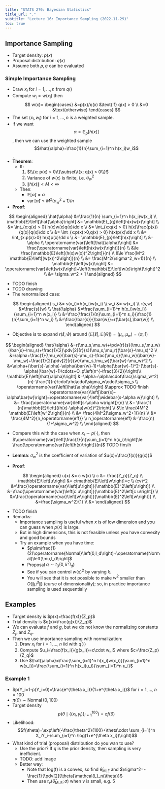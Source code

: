```yaml
---
title: "STATS 270: Bayesian Statistics"
title_url: "."
subtitle: "Lecture 16: Importance Sampling (2022-11-29)"
toc: true
---
```


$$
\newcommand{\op}{\operatorname}
\newcommand{\var}[1]{\op{var}\left[#1\right]}
\newcommand{\sd}[1]{\op{sd}\left[#1\right]}
\newcommand{\cov}[2]{\op{cov}\left[#1, #2\right]}
$$

## Importance Sampling

- Target density: $p(x)$
- Proposal distribution: $q(x)$
- Assume both $p, q$ can be evaluated

### Simple Importance Sampling

- Draw $x_i$ for $i=1,\ldots,n$ from $q()$
- Compute $w_i=w(x_i)$ then $$
w(x)=
\begin{cases}
&=p(x)/q(x) &\text{if} q(x) > 0 \\
&=0 &\text{otherwise}
\end{cases}
$$
- The set $(x_i, w_i)$ for $i=1,\ldots,n$ is a weighted sample.
- If we want $$\alpha=\mathbb{E}_{p}\left[h(x)\right]$$, then we can use the
  weighted sample $$\hat{\alpha}=\frac{1}{n}\sum_{i=1}^n h(x_i)w_i$$.
- **Theorem**:
  - If:
    1. $\\{x: p(x) > 0\\}\subset\\{x: q(x) > 0\\}$
    2. Variance of $w(x)$ is finite, i.e. $\sigma_w^2$
    3. $\left\|h(x)\right\| < M < \infty$
  - Then:
    - $\mathbb{E}\left[\hat{\alpha}\right]=\alpha$
    - $\operatorname{var}\left[\hat{\alpha}\right]\le M^2(\sigma_w^2+1)/n$
- **Proof**:

$$
\begin{aligned}
\hat{\alpha}
&=\frac{1}{n} \sum_{i=1}^n h(x_i)w(x_i) \\
\mathbb{E}\left[\hat{\alpha}\right]
&= \mathbb{E}_{q}\left[h(x)w(x)\right] \\
&= \int_{x:q(x) > 0} h(x)w(x)q(x)\dd x \\
&= \int_{x:q(x) > 0} h(x)\frac{p(x)}{q(x)}q(x)\dd x \\
&= \int_{x:p(x)>0,q(x) > 0} h(x)p(x)\dd x \\
&= \int_{x:p(x)>0} h(x)p(x)\dd x \\
&= \mathbb{E}_{p}\left[h(x)\right] \\
&= \alpha \\
\operatorname{var}\left[\hat{\alpha}\right]
&= \frac{\operatorname{var}\left[h(x)w(x)\right]}{n} \\
&\le \frac{\mathbb{E}\left[(h(x)w(x))^2\right]}{n} \\
&\le \frac{M^2 \mathbb{E}\left[(w(x))^2\right]}{n} \\
&= \frac{M^2(\sigma^2_w+1)}{n} \\
\mathbb{E}\left[w(x)\right]
&= \operatorname{var}\left[w(x)\right]+\left(\mathbb{E}\left[w(x)\right]\right)^2 \\
&= \sigma_w^2 + 1
\end{aligned}
$$

- TODO finish
- TODO drawing
- The renormalized case:

$$
\begin{aligned}
s_i
&= s(x_i)=h(x_i)w(x_i) \\
w_i
&= w(x_i) \\
r(s,w)
&=\frac{s}{w} \\
\hat{\alpha}
&=\frac{\sum_{i=1}^n h(x_i)w(x_i)}{\sum_{i=1}^n w(x_i)} \\
&=\frac{\frac{1}{n}\sum_{i=1}^n s_i}{\frac{1}{n}\sum_{i=1}^n w_i} \\
&=\frac{\bar{s}}{\bar{w}}=r(\bar{s},\bar{w}) \\
\end{aligned}
$$

- Objective is to expand $r(\bar{s},\bar{w})$ around $(\mathbb{E}\left[\bar{s}\right],\mathbb{E}\left[\bar{w}\right])=(\mu_s,\mu_w)=(\alpha,1)$

$$
\begin{aligned}
\hat{\alpha}
&=r(\mu_s,\mu_w)+\pdv{r}{s}(\mu_s,\mu_w)(\bar{s}-\mu_s)+\frac{1}{2}\pdv[2]{r}{s}(\mu_s,\mu_r)(\bar{s}-\mu_s)^2 \\
&=\alpha+\frac{1}{\mu_w}(\bar{s}-\mu_s)-\frac{\mu_s}{\mu_w}(\bar{w}-\mu_w)+\frac{1}{2}\pdv[2]{r}{w}(\mu_s,\mu_w)(\bar{w}-\mu_w)^2 \\
&=\alpha+(\bar{s}-\alpha)-\alpha(\bar{w}-1)+\alpha(\bar{w}-1)^2-(\bar{s}-\alpha)(\bar{w}-1)\cdots+O_p\left(n^{-\frac{3}{2}}\right)\\
\mathbb{E}\left[\hat{\alpha}\right]
&=\alpha+\alpha\cdot\frac{\sigma_w^2}{n}-\frac{1}{n}\cdot\rho\cdot\sigma_w\cdot\sigma_s \\
\operatorname{var}\left[\hat{\alpha}\right]
&\approx
TODO finish
\operatorname{var}\left[\bar{s}-\alpha\bar{w}\right]=\operatorname{var}\left[\widebar{s-\alpha w}\right] \\
&= \frac{\operatorname{var}\left[s-\alpha w\right]}{n} \\
&= \frac{1}{n}\mathbb{E}\left[((h(x)-\alpha)w(x))^2\right] \\
&\le \frac{4M^2 \mathbb{E}\left[w^2\right]}{n} \\
&= \frac{4M^2(\sigma_w^2+1)}{n} \\
&= \frac{4M^2}{n_\operatorname{eff}} \\
n_\operatorname{eff}
&=\frac{n}{1+\sigma_w^2} \\
\end{aligned}
$$

- Compare this with the case when $x_i\sim p(\cdot)$, then
  $\operatorname{var}\left[\frac{1}{n}\sum_{i=1}^n h(x_i)\right]\le
  \frac{\operatorname{var}\left[h(x)\right]}{n}$ TODO finsih

- **Lemma**: $\sigma_w^2$ is the coefficient of variation of
  $u(x)=\frac{f(x)}{g(x)}$
- **Proof**:

$$
\begin{aligned}
u(x)
&= c w(x) \\
c
&= \frac{Z_p}{Z_q} \\
\mathbb{E}\left[u\right]
&= c\mathbb{E}\left[w\right]=c \\
(cv)^2
&=\frac{\operatorname{var}\left[u\right]}{\mathbb{E}^2\left[u\right]} \\
&=\frac{\operatorname{var}\left[c u\right]}{\mathbb{E}^2\left[c u\right]} \\
&=\frac{\operatorname{var}\left[w\right]}{\mathbb{E}^2\left[w\right]} \\
&=\frac{\sigma_w^2}{1} \\
&=
\end{aligned}
$$

- TODO finish
- Remarks:
  - Importance sampling is useful when $x$ is of low dimension and you can guess
    when $p(x)$ is large.
  - But in high dimensions, this is not feasible unless you have convexity and
    good bounds
  - Try an example when you have time:
    - $p\sim\frac{1}{2}\operatorname{Normal}\left(0,I_d\right)+\operatorname{Normal}\left(\mu,I_d\right)$
    - Proposal $q\sim t_3(0, k^2 I_d)$
    - See if you can control $w(x)^2$ by varying $k$.
    - You will see that it is not possible to make $w^2$ smaller than
      $O(\|\mu^d\|)$ (curse of dimensionality); so, in practice importance
      sampling is used sequentially

## Examples

- Target density is $p(x)=\frac{f(x)}{Z_p}$
- Trial density is $q(x)=\frac{g(x)}{Z_q}$
- We can evaluate $f$ and $g$, but we do not know the normalizing constants
  $Z_p$ and $Z_q$.
- Then we use importance sampling with normalization:
  1. Draw $x_i$ for $i=1,\ldots,n$ iid with $q(\cdot)$
  2. Compute $u_i=\frac{f(x_i)}{g(x_i)}=c\cdot w_i$ where $c=\frac{Z_p}{Z_q}$
  3. Use $\hat{\alpha}=\frac{\sum_{i=1}^n h(x_i)w(x_i)}{\sum_{i=1}^n
     w(x_i)}=\frac{\sum_{i=1}^n h(x_i)u_i}{\sum_{i=1}^n u_i}$

### Example 1

- $p(Y_i=1-p(Y_i=0)=\frac{e^{\theta x_i}}{1+e^{\theta x_i}}$ for
  $i=1,\ldots,n=100$
- $\pi(\theta)\sim \operatorname{Normal}\left(0,100\right)$
- Target density $$p(\theta\mid \{(x_i,y_i)\}_{i=1}^100)=cf(\theta)$$
- Likelihood: $$f(\theta)=\exp\left(-\frac{\theta^2}{100}+\theta\cdot \sum_{i=1}^n X_iY_i-\sum_{i=1}^n \log(1+e^{\theta x_i})\right)$$
- What kind of trial (proposal) distribution do you wan to use?
  - Use the prior? If $q$ is the prior density, then sampling is very
    inefficient.
  - TODO: add image
  - Better way:
    - Note that log(f) is a convex, so find $\hat{\theta}_\operatorname{MLE}$
      and $\sigma^2=-\frac{1}{\pdv[2]{\theta}\mathcal{L}_n(\theta)}$
    - Then use $t_\nu(\hat{\theta}_\operatorname{MLE};\sigma)$ when $\nu$ is small,
      e.g. 5

